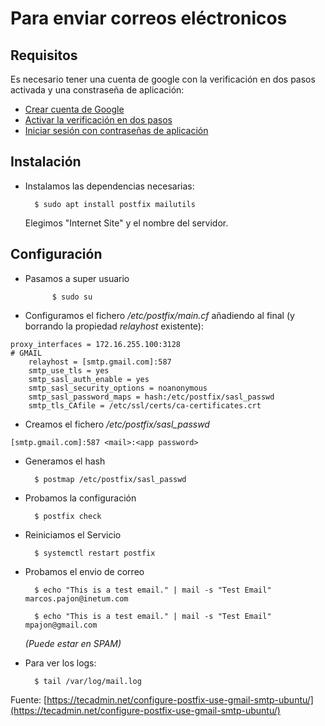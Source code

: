 # Para enviar correos eléctronicos

## Requisitos

Es necesario tener una cuenta de google con la verificación en dos pasos activada y una constraseña de aplicación:
- [Crear cuenta de Google](https://support.google.com/mail/answer/56256?hl=es)
- [Activar la verificación en dos pasos](https://support.google.com/accounts/answer/185839)
- [Iniciar sesión con contraseñas de aplicación](https://support.google.com/accounts/answer/185833)

## Instalación

- Instalamos las dependencias necesarias:

        $ sudo apt install postfix mailutils

    Elegimos "Internet Site" y el nombre del servidor.

## Configuración

- Pasamos a super usuario

            $ sudo su

- Configuramos el fichero _/etc/postfix/main.cf_ añadiendo al final (y borrando la propiedad _relayhost_ existente):

```
proxy_interfaces = 172.16.255.100:3128
# GMAIL
    relayhost = [smtp.gmail.com]:587
    smtp_use_tls = yes
    smtp_sasl_auth_enable = yes
    smtp_sasl_security_options = noanonymous
    smtp_sasl_password_maps = hash:/etc/postfix/sasl_passwd
    smtp_tls_CAfile = /etc/ssl/certs/ca-certificates.crt
```


- Creamos el fichero _/etc/postfix/sasl_passwd_

```
[smtp.gmail.com]:587 <mail>:<app password>
```
- Generamos el hash

        $ postmap /etc/postfix/sasl_passwd

- Probamos la configuración

        $ postfix check

- Reiniciamos el Servicio

        $ systemctl restart postfix

- Probamos el envio de correo

        $ echo "This is a test email." | mail -s "Test Email" marcos.pajon@inetum.com

        $ echo "This is a test email." | mail -s "Test Email" mpajon@gmail.com

    _(Puede estar en SPAM)_

- Para ver los logs:

        $ tail /var/log/mail.log

Fuente: [https://tecadmin.net/configure-postfix-use-gmail-smtp-ubuntu/](https://tecadmin.net/configure-postfix-use-gmail-smtp-ubuntu/)